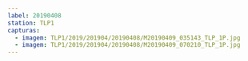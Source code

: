 ```yaml
---
label: 20190408
station: TLP1
capturas:
  - imagem: TLP1/2019/201904/20190408/M20190409_035143_TLP_1P.jpg
  - imagem: TLP1/2019/201904/20190408/M20190409_070210_TLP_1P.jpg
---
```

